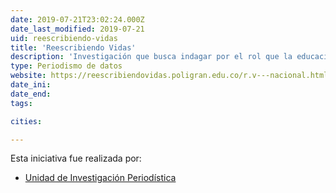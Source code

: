 ```yaml
---
date: 2019-07-21T23:02:24.000Z
date_last_modified: 2019-07-21
uid: reescribiendo-vidas
title: 'Reescribiendo Vidas'
description: 'Investigación que busca indagar por el rol que la educación técnica y profesional juega en la reconstrucción del tejido social de un país después de un conflicto interno de más de 50 años de duración.'
type: Periodismo de datos
website: https://reescribiendovidas.poligran.edu.co/r.v---nacional.html#intro
date_ini: 
date_end: 
tags:

cities: 

---
```


Esta iniciativa fue realizada por:

- [Unidad de Investigación Periodística](/organizaciones/unidad-investigacion-periodistica)
